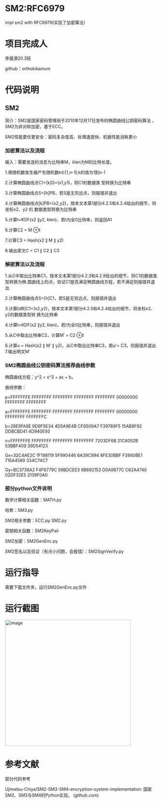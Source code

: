 # SM2:RFC6979
impl sm2 with RFC6979(实现了加密算法）

# 项目完成人
李晨漪20.3班

github：orthokikanium
# 代码说明
## SM2

简介：SM2是国家密码管理局于2010年12月17日发布的椭圆曲线公钥密码算法 ，SM2为非对称加密，基于ECC。

SM2性能更优更安全：密码复杂度高、处理速度快、机器性能消耗更小

### 加密算法以及流程

输入：需要发送的消息为比特串M，klen为M的比特长度。

1.用随机数发生器产生随机数k∈[1,n-1],k的值为1到n-1

2.计算椭圆曲线点C1=[k]G=(x1,y1)，将C1的数据类 型转换为比特串

3.计算椭圆曲线点S=[h]PB，若S是无穷远点，则报错并退出

4.计算椭圆曲线点[k]PB=(x2,y2)，按本文本第1部分4.2.5和4.2.4给出的细节，将坐标x2、y2 的 数据类型转换为比特串

5.计算t=KDF(x2 ∥y2, klen)，若t为全0比特串，则返回A1

6.计算C2 = M ⊕t

7.计算C3 = Hash(x2 ∥ M ∥ y2)

8.输出密文C = C1 ∥ C2 ∥ C3

### 解密算法以及流程

1.从C中取出比特串C1，按本文本第1部分4.2.3和4.2.9给出的细节，将C1的数据类型转换为椭 圆曲线上的点，验证C1是否满足椭圆曲线方程，若不满足则报错并退出

2.计算椭圆曲线点S=[h]C1，若S是无穷远点，则报错并退出

3.计算[dB]C1=(x2,y2)，按本文本第1部分4.2.5和4.2.4给出的细节，将坐标x2、y2的数据类型转 换为比特串

4.计算t=KDF(x2 ∥y2, klen)，若t为全0比特串，则报错并退出

5.从C中取出比特串C2，计算M′ = C2 ⊕t

6.计算u = Hash(x2 ∥ M′ ∥ y2)，从C中取出比特串C3，若u ̸= C3，则报错并退出
7.输出明文M′

### SM2椭圆曲线公钥密码算法推荐曲线参数

椭圆曲线方程：y^2 = x^3 + ax + b。

曲线参数：

p=FFFFFFFE FFFFFFFF FFFFFFFF FFFFFFFF FFFFFFFF 00000000 FFFFFFFF FFFFFFFF 

a=FFFFFFFE FFFFFFFF FFFFFFFF FFFFFFFF FFFFFFFF 00000000 FFFFFFFF FFFFFFFC 

b=28E9FA9E 9D9F5E34 4D5A9E4B CF6509A7 F39789F5 15AB8F92 DDBCBD41 4D940E93 

n=FFFFFFFE FFFFFFFF FFFFFFFF FFFFFFFF 7203DF6B 21C6052B 53BBF409 39D54123 

Gx=32C4AE2C 1F198119 5F990446 6A39C994 8FE30BBF F2660BE1 715A4589 334C74C7 

Gy=BC3736A2 F4F6779C 59BDCEE3 6B692153 D0A9877C C62A4740 02DF32E5 2139F0A0

### 部分python文件说明
数学计算相关函数：MATH.py

哈希：SM3.py

SM2相关参数：ECC.py SM2.py

密钥相关函数：SM2KeyPair

SM2加密：SM2GenEnc.py

SM2签名以及验证（有点小问题，会报错）：SM2SignVerify.py


# 运行指导
需要下载文件夹，运行SM2GenEnc.py文件
# 运行截图
<img width="416" alt="image" src="https://user-images.githubusercontent.com/91087648/181809592-f073f774-8bf2-43ec-9612-a247fb339b9c.png">

# 参考文献
部分代码参考

Ujimatsu-Chiya/SM2-SM3-SM4-encryption-system-implementation: 国密SM2、SM3与SM4的Python实现。 (github.com)
